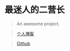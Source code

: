 # 最迷人的二营长

> An awesome project.

> [个人博客](https://blog.csdn.net/XXX1238XGH?type=blog)

> [Github](https://github.com/xiongjh456)
